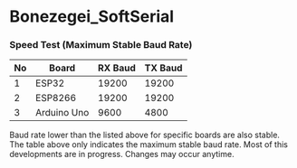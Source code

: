 # Bonezegei_SoftSerial
### Speed Test (Maximum Stable Baud Rate)
| No | Board      | RX Baud | TX Baud |
|----|------------|---------|---------|
| 1  |ESP32       | 19200   | 19200   |
| 2  |ESP8266     | 19200   | 19200   |
| 3  |Arduino Uno | 9600    | 4800    |

Baud rate lower than the listed above for specific boards are also stable. The table above only indicates the maximum stable baud rate. Most of this developments are in progress. Changes may occur anytime. 


